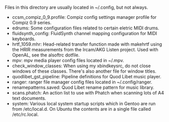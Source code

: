 Files in this directory are usually located in ~/.config, but not always.

* ccsm_compiz_0_9.profile: Compiz config settings manager profile for Compiz 0.9 series.
* edrums: Some configuration files related to certain eletric MIDI drums.
* fluidsynth_config: FluidSynth channel mapping configuration for MIDI keyboards.
* hrtf_1059.mhr: Head-related transfer function made with makehrtf using the HRIR measurements from the Ircam/AKG Listen project. Used with OpenAL, see the alsoftrc dotfile.
* mpv: mpv media player config files located in ~/.mpv.
* check_window_classes: When using my xbindkeysrc, do not close windows of these classes. There's also another file for window titles.
* quodlibet_gst_pipeline: Pipeline definitions for Quod Libet music player.
* ranger: ranger file manager config files located in ~/.config/ranger.
* renamepatterns.saved: Quod Libet rename pattern for music library.
* scans.phatch: An action list to use with Phatch when scanning lots of A4 text documents.
* system: Various local system startup scripts which in Gentoo are run from /etc/local.d. On Ubuntu the contents are in a single file called /etc/rc.local.
